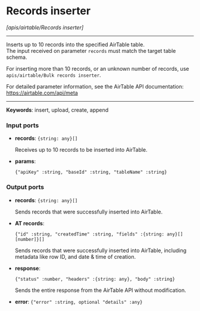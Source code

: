 # Records inserter

_[apis/airtable/Records inserter]_

---

Inserts up to 10 records into the specified AirTable table.  
The input received on parameter `records` must match the target table schema.  
  
For inserting more than 10 records, or an unknown number of records, use `apis/airtable/Bulk records inserter`.  
  
For detailed parameter information, see the AirTable API documentation:  
https://airtable.com/api/meta  

---

__Keywords__: insert, upload, create, append

### Input ports

* __records__: ` {string: any}[] `


    Receives up to 10 records to be inserted into AirTable.  


* __params__: 
    ```
    {"apiKey" :string, "baseId" :string, "tableName" :string}
    ```

### Output ports

* __records__: ` {string: any}[] `


    Sends records that were successfully inserted into AirTable.  


* __AT records__: 
    ```
    {"id" :string, "createdTime" :string, "fields" :{string: any}[][number]}[]
    ```


    Sends records that were successfully inserted into AirTable, including metadata like row ID, and date & time of creation.  


* __response__: 
    ```
    {"status" :number, "headers" :{string: any}, "body" :string}
    ```


    Sends the entire response from the AirTable API without modification.  


* __error__: ` {"error" :string, optional "details" :any} `


